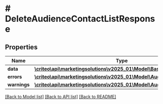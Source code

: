 # # DeleteAudienceContactListResponse

## Properties

Name | Type | Description | Notes
------------ | ------------- | ------------- | -------------
**data** | [**\criteo\api\marketingsolutions\v2025_01\Model\BasicAudienceDefinition**](BasicAudienceDefinition.md) |  |
**errors** | [**\criteo\api\marketingsolutions\v2025_01\Model\AudienceError[]**](AudienceError.md) |  |
**warnings** | [**\criteo\api\marketingsolutions\v2025_01\Model\AudienceWarning[]**](AudienceWarning.md) |  |

[[Back to Model list]](../../README.md#models) [[Back to API list]](../../README.md#endpoints) [[Back to README]](../../README.md)
